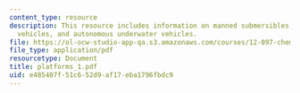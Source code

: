 ```yaml
---
content_type: resource
description: This resource includes information on manned submersibles, remotely operated
  vehicles, and autonomous underwater vehicles.
file: https://ol-ocw-studio-app-qa.s3.amazonaws.com/courses/12-097-chemical-investigations-of-boston-harbor-january-iap-2006/e485407f51c652d9af17eba1796fbdc9_platforms_1.pdf
file_type: application/pdf
resourcetype: Document
title: platforms_1.pdf
uid: e485407f-51c6-52d9-af17-eba1796fbdc9
---
```

